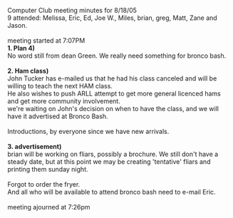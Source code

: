 Computer Club meeting minutes for 8/18/05<br>
   9 attended: Melissa, Eric, Ed, Joe W., Miles, brian, greg, Matt, Zane and Jason.<br>
<br>
meeting started at 7:07PM<br>
<b>1. Plan 4)</b><br>
No word still from dean Green. We really need something for bronco bash.<br>
<br>
<b>2. Ham class)</b><br>
John Tucker has e-mailed us that he had his class canceled and will be willing to teach the next HAM class.<br>
He also wishes to push ARLL attempt to get more general licenced hams and get more community involvement.<br>
we're waiting on John's decision on when to have the class, and we will have it advertised at Bronco Bash.<br>
<br>
Introductions, by everyone since we have new arrivals.<br>
<br>
<b>3. advertisement)</b><br>
brian will be working on fliars, possibly a brochure.  We still don't have a steady date, but at this point we may be creating 'tentative' fliars and printing them sunday night.<br>
<br>
Forgot to order the fryer.<br>
And all who will be available to attend bronco bash need to e-mail Eric.<br>
<br>
meeting ajourned at 7:26pm<br>
